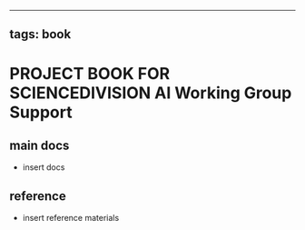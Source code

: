 
---
tags: book
---

PROJECT BOOK FOR SCIENCEDIVISION AI Working Group Support
===

main docs
---

- insert docs

reference
---

- insert reference materials

